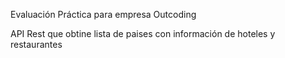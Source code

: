 Evaluación Práctica para empresa Outcoding

API Rest que obtine lista de paises con información de hoteles y restaurantes

